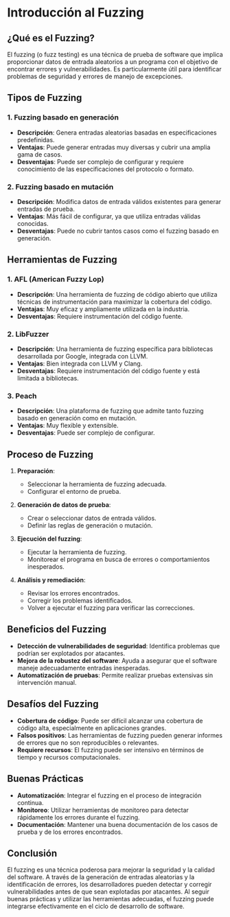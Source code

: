 # Introducción al Fuzzing

## ¿Qué es el Fuzzing?

El fuzzing (o fuzz testing) es una técnica de prueba de software que implica proporcionar datos de entrada aleatorios a un programa con el objetivo de encontrar errores y vulnerabilidades. Es particularmente útil para identificar problemas de seguridad y errores de manejo de excepciones.

## Tipos de Fuzzing

### 1. Fuzzing basado en generación

- **Descripción**: Genera entradas aleatorias basadas en especificaciones predefinidas.
- **Ventajas**: Puede generar entradas muy diversas y cubrir una amplia gama de casos.
- **Desventajas**: Puede ser complejo de configurar y requiere conocimiento de las especificaciones del protocolo o formato.

### 2. Fuzzing basado en mutación

- **Descripción**: Modifica datos de entrada válidos existentes para generar entradas de prueba.
- **Ventajas**: Más fácil de configurar, ya que utiliza entradas válidas conocidas.
- **Desventajas**: Puede no cubrir tantos casos como el fuzzing basado en generación.

## Herramientas de Fuzzing

### 1. AFL (American Fuzzy Lop)

- **Descripción**: Una herramienta de fuzzing de código abierto que utiliza técnicas de instrumentación para maximizar la cobertura del código.
- **Ventajas**: Muy eficaz y ampliamente utilizada en la industria.
- **Desventajas**: Requiere instrumentación del código fuente.

### 2. LibFuzzer

- **Descripción**: Una herramienta de fuzzing específica para bibliotecas desarrollada por Google, integrada con LLVM.
- **Ventajas**: Bien integrada con LLVM y Clang.
- **Desventajas**: Requiere instrumentación del código fuente y está limitada a bibliotecas.

### 3. Peach

- **Descripción**: Una plataforma de fuzzing que admite tanto fuzzing basado en generación como en mutación.
- **Ventajas**: Muy flexible y extensible.
- **Desventajas**: Puede ser complejo de configurar.

## Proceso de Fuzzing

1. **Preparación**:
   - Seleccionar la herramienta de fuzzing adecuada.
   - Configurar el entorno de prueba.

2. **Generación de datos de prueba**:
   - Crear o seleccionar datos de entrada válidos.
   - Definir las reglas de generación o mutación.

3. **Ejecución del fuzzing**:
   - Ejecutar la herramienta de fuzzing.
   - Monitorear el programa en busca de errores o comportamientos inesperados.

4. **Análisis y remediación**:
   - Revisar los errores encontrados.
   - Corregir los problemas identificados.
   - Volver a ejecutar el fuzzing para verificar las correcciones.

## Beneficios del Fuzzing

- **Detección de vulnerabilidades de seguridad**: Identifica problemas que podrían ser explotados por atacantes.
- **Mejora de la robustez del software**: Ayuda a asegurar que el software maneje adecuadamente entradas inesperadas.
- **Automatización de pruebas**: Permite realizar pruebas extensivas sin intervención manual.

## Desafíos del Fuzzing

- **Cobertura de código**: Puede ser difícil alcanzar una cobertura de código alta, especialmente en aplicaciones grandes.
- **Falsos positivos**: Las herramientas de fuzzing pueden generar informes de errores que no son reproducibles o relevantes.
- **Requiere recursos**: El fuzzing puede ser intensivo en términos de tiempo y recursos computacionales.

## Buenas Prácticas

- **Automatización**: Integrar el fuzzing en el proceso de integración continua.
- **Monitoreo**: Utilizar herramientas de monitoreo para detectar rápidamente los errores durante el fuzzing.
- **Documentación**: Mantener una buena documentación de los casos de prueba y de los errores encontrados.

## Conclusión

El fuzzing es una técnica poderosa para mejorar la seguridad y la calidad del software. A través de la generación de entradas aleatorias y la identificación de errores, los desarrolladores pueden detectar y corregir vulnerabilidades antes de que sean explotadas por atacantes. Al seguir buenas prácticas y utilizar las herramientas adecuadas, el fuzzing puede integrarse efectivamente en el ciclo de desarrollo de software.
